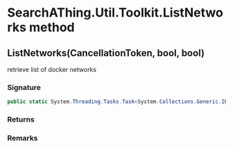 # SearchAThing.Util.Toolkit.ListNetworks method
## ListNetworks(CancellationToken, bool, bool)
retrieve list of docker networks

### Signature
```csharp
public static System.Threading.Tasks.Task<System.Collections.Generic.IReadOnlyList<SearchAThing.Util.DockerNetworkNfo>> ListNetworks(CancellationToken ct, bool sudo = False, bool verbose = False)
```
### Returns

### Remarks

